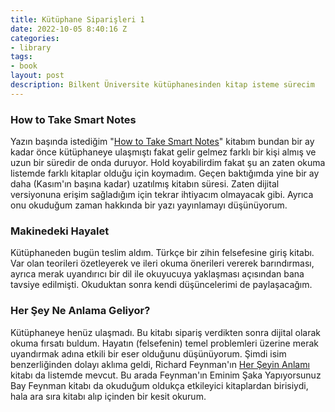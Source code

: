 ```yaml
---
title: Kütüphane Siparişleri 1
date: 2022-10-05 8:40:16 Z
categories:
- library
tags:
- book
layout: post
description: Bilkent Üniversite kütüphanesinden kitap isteme sürecim
---
```


### How to Take Smart Notes
 Yazın başında istediğim "[How to Take Smart Notes](https://www.amazon.com/How-Take-Smart-Notes-Nonfiction/dp/1542866502)" kitabım bundan bir ay kadar önce kütüphaneye ulaşmıştı fakat gelir gelmez farklı bir kişi almış ve uzun bir süredir de onda duruyor. Hold koyabilirdim fakat şu an zaten okuma listemde farklı kitaplar olduğu için koymadım. Geçen baktığımda yine bir ay daha (Kasım'ın başına kadar) uzatılmış kitabın süresi. Zaten dijital versiyonuna erişim sağladığım için tekrar ihtiyacım olmayacak gibi. Ayrıca onu okuduğum zaman hakkında bir yazı yayınlamayı düşünüyorum.

### Makinedeki Hayalet
 Kütüphaneden bugün teslim aldım. Türkçe bir zihin felsefesine giriş kitabı. Var olan teorileri özetleyerek ve ileri okuma önerileri vererek barındırması, ayrıca merak uyandırıcı bir dil ile okuyucuya yaklaşması açısından bana tavsiye edilmişti. Okuduktan sonra kendi düşüncelerimi de paylaşacağım.

### Her Şey Ne Anlama Geliyor?
 Kütüphaneye henüz ulaşmadı. Bu kitabı sipariş verdikten sonra dijital olarak okuma fırsatı buldum. Hayatın (felsefenin) temel problemleri üzerine merak uyandırmak adına etkili bir eser olduğunu düşünüyorum. Şimdi isim benzerliğinden dolayı aklıma geldi, Richard Feynman'ın [Her Şeyin Anlamı](https://www.amazon.com/Meaning-All-Thoughts-Citizen-Scientist/dp/0465023940/ref=sr_1_1?crid=1KPKAN368MIVT&keywords=meaning+richard+feynman&qid=1664950930&qu=eyJxc2MiOiIxLjI0IiwicXNhIjoiMC4wMCIsInFzcCI6IjAuMDAifQ%3D%3D&s=books&sprefix=meaning+of+everything+richard+feynman%2Cstripbooks-intl-ship%2C363&sr=1-1) kitabı da listemde mevcut. Bu arada Feynman'ın Eminim Şaka Yapıyorsunuz Bay Feynman kitabı da okuduğum oldukça etkileyici kitaplardan birisiydi, hala ara sıra kitabı alıp içinden bir kesit okurum.
